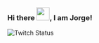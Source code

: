 ### Hi there <img src="https://raw.githubusercontent.com/MartinHeinz/MartinHeinz/master/wave.gif" width=30px>, I am Jorge!
![Twitch Status](https://img.shields.io/twitch/status/pheizxtv?style=social)
<!--
**JorgeMag96/JorgeMag96** is a ✨ _special_ ✨ repository because its `README.md` (this file) appears on your GitHub profile.

Here are some ideas to get you started:

- 🔭 I’m currently working on ...
- 🌱 I’m currently learning ...
- 👯 I’m looking to collaborate on ...
- 🤔 I’m looking for help with ...
- 💬 Ask me about ...
- 📫 How to reach me: ...
- 😄 Pronouns: ...
- ⚡ Fun fact: ...
-->
